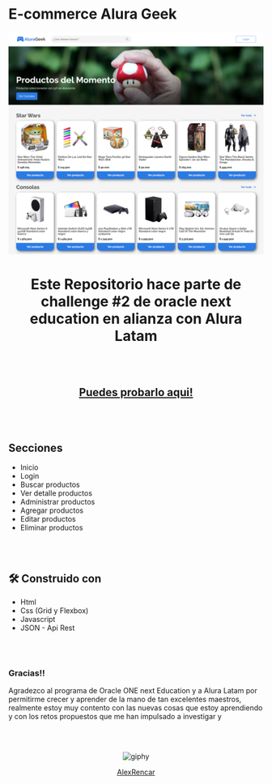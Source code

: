 # E-commerce Alura Geek

<div align="center">  
<img src="./assets/img/readme-img.png" alt="">
<h1>Este Repositorio hace parte de challenge #2 de oracle next education en alianza con Alura Latam</h1>
</br></br>
<h2>

[Puedes probarlo aqui!](https://alexrencar.github.io/AluraGeek/)

</h2>

</div>


</br></br>

<h2>Secciones</h2>

* Inicio
* Login
* Buscar productos
* Ver detalle productos
* Administrar productos
* Agregar productos
* Editar productos
* Eliminar productos

</br></br>

<h2>🛠️ Construido con</h2> 

* Html
* Css (Grid y Flexbox)
* Javascript
* JSON - Api Rest

</br></br>

<h3>Gracias!!</h3>

Agradezco al programa de Oracle ONE next Education y a Alura Latam por permitirme crecer y aprender de la mano de tan excelentes maestros, realmente estoy muy contento con las nuevas cosas que estoy aprendiendo y con los retos propuestos que me han impulsado a investigar y 

</br></br>


<div align="center">
  
  ![giphy](https://media.giphy.com/media/dWesBcTLavkZuG35MI/giphy.gif)
  
  [AlexRencar](https://github.com/AlexRencar)
</div>